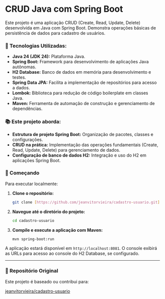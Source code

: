 # CRUD Java com Spring Boot

Este projeto é uma aplicação CRUD (Create, Read, Update, Delete) desenvolvida em Java com Spring Boot. Demonstra operações básicas de persistência de dados para cadastro de usuários.

### 🔧 Tecnologias Utilizadas:

* **Java 24 (JDK 24):** Plataforma Java.
* **Spring Boot:** Framework para desenvolvimento de aplicações Java autônomas.
* **H2 Database:** Banco de dados em memória para desenvolvimento e testes.
* **Spring Data JPA:** Facilita a implementação de repositórios para acesso a dados.
* **Lombok:** Biblioteca para redução de código boilerplate em classes Java.
* **Maven:** Ferramenta de automação de construção e gerenciamento de dependências.

### 📚 Este projeto aborda:

* **Estrutura de projeto Spring Boot:** Organização de pacotes, classes e configurações.
* **CRUD na prática:** Implementação das operações fundamentais (Create, Read, Update, Delete) para gerenciamento de dados.
* **Configuração de banco de dados H2:** Integração e uso do H2 em aplicações Spring Boot.

### 🚀 Começando

Para executar localmente:

1.  **Clone o repositório:**

    ```bash
    git clone [https://github.com/jeanvitorvieira/cadastro-usuario.git](https://github.com/jeanvitorvieira/cadastro-usuario.git)
    ```
2.  **Navegue até o diretório do projeto:**
   
    ```bash
    cd cadastro-usuario
    ```
3.  **Compile e execute a aplicação com Maven:**
   
    ```bash
    mvn spring-boot:run
    ```

A aplicação estará disponível em `http://localhost:8081`. O console exibirá as URLs para acesso ao console do H2 Database, se configurado.

---

### 🔗 Repositório Original

Este projeto é baseado ou contribui para:

[jeanvitorvieira/cadastro-usuario](https://github.com/jeanvitorvieira/cadastro-usuario)
